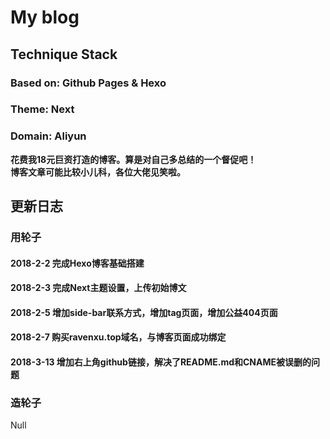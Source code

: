 # My blog
## Technique Stack
### Based on: Github Pages & Hexo
### Theme: Next
### Domain: Aliyun

**花费我18元巨资打造的博客。算是对自己多总结的一个督促吧！  
博客文章可能比较小儿科，各位大佬见笑啦。**

## 更新日志
### 用轮子
#### 2018-2-2    完成Hexo博客基础搭建
#### 2018-2-3    完成Next主题设置，上传初始博文
#### 2018-2-5    增加side-bar联系方式，增加tag页面，增加公益404页面
#### 2018-2-7    购买ravenxu.top域名，与博客页面成功绑定
#### 2018-3-13   增加右上角github链接，解决了README.md和CNAME被误删的问题

### 造轮子
Null